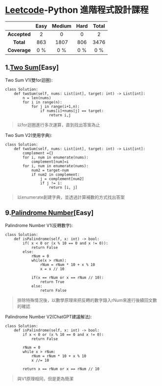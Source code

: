 # [Leetcode](https://leetcode.com/)-Python 進階程式設計課程


| | Easy | Medium | Hard | Total |
|:---:|:---:|:---:|:---:|:---:|
| **Accepted** | 2 | 0 | 0 | 2 |
| **Total** | 863 | 1807 | 806 | 3476 |
| **Coverage** | 0 % |0 % | 0 % | 0 % |

## 1.[Two Sum](https://leetcode.com/problems/two-sum/)[Easy]

Two Sum V1(雙for迴圈):
```
class Solution:
    def twoSum(self, nums: List[int], target: int) -> List[int]:
        n = len(nums)
        for i in range(n):
            for j in range(i+1,n):
                if nums[i]+nums[j] == target:
                    return i,j
```
>以for迴圈進行多次運算，直到找出答案為止

Two Sum V2(使用字典):
```
class Solution:
    def twoSum(self, nums: List[int], target: int) -> List[int]:
        complement ={}
        for i, num in enumerate(nums):
            complement[num]=i
        for i, num in enumerate(nums):
            num2 = target-num
            if num2 in complement:
                j = complement[num2]
                if j != i:
                    return [i, j]
```
>以enumerate創建字典，並透過計算補數的方式找出答案


## 9.[Palindrome Number](https://leetcode.com/problems/palindrome-number/)[Easy]

Palindrome Number V1(反轉數字):
```
class Solution:
    def isPalindrome(self, x: int) -> bool:
        if( x < 0 or (x % 10 == 0 and x != 0)):
            return False
        else:
            rNum = 0
            while(x > rNum):
                rNum = rNum * 10 + x % 10
                x = x // 10

            if(x == rNum or x == rNum // 10):
                return True
            else:
                return False

```
>排除特殊情況後，以數學原理來把反轉的數字錄入rNum來進行後續回文數的確認

Palindrome Number V2(ChatGPT建議解法):
```
class Solution:
    def isPalindrome(self, x: int) -> bool:
        if x < 0 or (x % 10 == 0 and x != 0):  
            return False
        
        rNum = 0
        while x > rNum:
            rNum = rNum * 10 + x % 10
            x //= 10  

        return x == rNum or x == rNum // 10  

```
>與V1原理相同，但是更為簡潔
